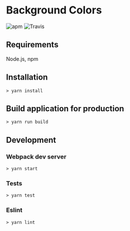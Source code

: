 # Background Colors


![apm](https://img.shields.io/apm/l/vim-mode.svg)
![Travis](https://img.shields.io/travis/Gecko222/background-colors.svg)


## Requirements

Node.js, npm

## Installation

```
> yarn install
```

## Build application for production

```
> yarn run build
```

## Development

### Webpack dev server

```
> yarn start
```

### Tests

```
> yarn test
```

### Eslint

```
> yarn lint
```
